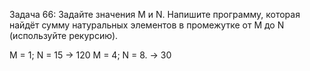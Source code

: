Задача 66: Задайте значения M и N. Напишите программу, которая найдёт сумму натуральных элементов в промежутке от M до N (используйте рекурсию).

M = 1; N = 15 -> 120
M = 4; N = 8. -> 30